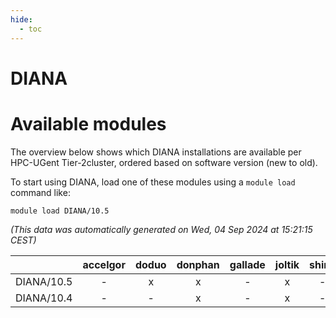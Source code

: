 ```yaml
---
hide:
  - toc
---
```


DIANA
=====

# Available modules


The overview below shows which DIANA installations are available per HPC-UGent Tier-2cluster, ordered based on software version (new to old).

To start using DIANA, load one of these modules using a `module load` command like:

```shell
module load DIANA/10.5
```

*(This data was automatically generated on Wed, 04 Sep 2024 at 15:21:15 CEST)*  

| |accelgor|doduo|donphan|gallade|joltik|shinx|skitty|
| :---: | :---: | :---: | :---: | :---: | :---: | :---: | :---: |
|DIANA/10.5|-|x|x|-|x|-|-|
|DIANA/10.4|-|-|x|-|x|-|-|
